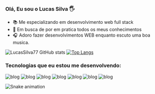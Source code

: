 ### Olá, Eu sou o Lucas Silva 🖐

- 📚 Me especializando em desenvolvimento web full stack
- 🎯 Em busca de por em pratica todos os meus conhecimentos 
- 🎧 Adoro fazer desenvolvimentos WEB enquanto escuto uma boa musica.

![LucasSilva77 GitHub stats](https://github-readme-stats.vercel.app/api?username=LucasSilva77&show_icons=true&theme=radical)
[![Top Langs](https://github-readme-stats.vercel.app/api/top-langs/?username=LucasSilva77&layout=compact&theme=radical)](https://github.com/anuraghazra/github-readme-stats)

### Tecnologias que eu estou me desenvolvendo:



![blog](https://img.shields.io/badge/HTML5-E34F26?style=for-the-badge&logo=html5&logoColor=white)
![blog](https://img.shields.io/badge/CSS3-1572B6?style=for-the-badge&logo=css3&logoColor=white)
![blog](https://img.shields.io/badge/JavaScript-323330?style=for-the-badge&logo=javascript&logoColor=F7DF1E)
![blog](https://img.shields.io/badge/React-20232A?style=for-the-badge&logo=react&logoColor=61DAFB)
![blog](https://img.shields.io/badge/Java-ED8B00?style=for-the-badge&logo=openjdk&logoColor=white)
![blog](https://img.shields.io/badge/MySQL-00000F?style=for-the-badge&logo=mysql&logoColor=white)
![blog](https://img.shields.io/badge/Amazon_AWS-232F3E?style=for-the-badge&logo=amazon-aws&logoColor=white)


![Snake animation](https://github.com/LucasSilva77/LucasSilva77/blob/output/github-contribution-grid-snake.svg)
